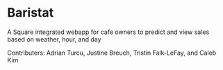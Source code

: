 # Baristat
A Square integrated webapp for cafe owners to predict and view sales based on weather, hour, and day

Contributers: Adrian Turcu, Justine Breuch, Tristin Falk-LeFay, and Caleb Kim

